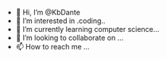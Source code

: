 - 👋 Hi, I’m @KbDante
- 👀 I’m interested in .coding..
- 🌱 I’m currently learning computer science...
- 💞️ I’m looking to collaborate on ...
- 📫 How to reach me ...

<!---
KbDante/KbDante is a ✨ special ✨ repository because its `README.md` (this file) appears on your GitHub profile.
You can click the Preview link to take a look at your changes.
--->
